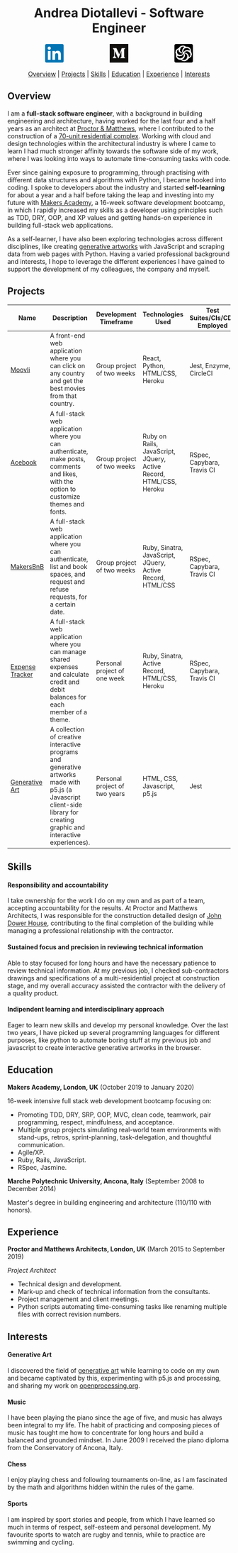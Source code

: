 <h1 align="center">Andrea Diotallevi - Software Engineer</h1>

<p align="center">
  <a href="https://www.linkedin.com/in/andrea-diotallevi-69b5a4b0/">
  <img src="./images/linkedin-logo.png" alt="linkedin" hspace="50" height="42" width="42"></a>

  <a href="https://medium.com/@andreadiotallevi">
  <img src="./images/medium-logo.png" alt="medium" hspace="50" height="42" width="42"></a>

  <a href="https://www.codewars.com/users/AndreaDiotallevi">
  <img src="./images/codewars-logo-cropped.png" alt="codewars" hspace="50" height="42" width="42"></a>
</p>

<div align="center">

[Overview](#overview) | [Projects](#projects) | [Skills](#skills) | [Education](#education) | [Experience](#experience) | [Interests](#interests)

</div>

## Overview

I am a **full-stack software engineer**, with a background in building engineering and architecture, having worked for the last four and a half years as an architect at [Proctor & Matthews](https://www.proctorandmatthews.com/), where I contributed to the construction of a [70-unit residential complex](https://www.proctorandmatthews.com/project/john-dower-house-cheltenham). Working with cloud and design technologies within the architectural industry is where I came to learn I had much stronger affinity towards the software side of my work, where I was looking into ways to automate time-consuming tasks with code.

Ever since gaining exposure to programming, through practising with different data structures and algorithms with Python, I became hooked into coding. I spoke to developers about the industry and started **self-learning** for about a year and a half before taking the leap and investing into my future with [Makers Academy](https://makers.tech/), a 16-week software development bootcamp, in which I rapidly increased my skills as a developer using principles such as TDD, DRY, OOP, and XP values and getting hands-on experience in building full-stack web applications.

As a self-learner, I have also been exploring technologies across different disciplines, like creating [generative artworks](https://github.com/AndreaDiotallevi/generative-art) with JavaScript and scraping data from web pages with Python. Having a varied professional background and interests, I hope to leverage the different experiences I have gained to support the development of my colleagues, the company and myself.

## Projects

Name | Description | Development Timeframe | Technologies Used | Test Suites/CIs/CDs Employed
---- | ----------- | ---------- | ---------------- | --------------------------
[Moovli](https://github.com/AndreaDiotallevi/moovli) | A front-end web application where you can click on any country and get the best movies from that country. | Group project of two weeks | React, Python, HTML/CSS, Heroku | Jest, Enzyme, CircleCI
[Acebook](https://github.com/EManifold/acebook-zuckermen) | A full-stack web application where you can authenticate, make posts, comments and likes, with the option to customize themes and fonts. | Group project of two weeks | Ruby on Rails, JavaScript, JQuery, Active Record, HTML/CSS, Heroku | RSpec, Capybara, Travis CI
[MakersBnB](https://github.com/ajbacon/makers-bnb) | A full-stack web application where you can authenticate, list and book spaces, and request and refuse requests, for a certain date. | Group project of two weeks | Ruby, Sinatra, JavaScript, JQuery, Active Record, HTML/CSS | RSpec, Capybara, Travis CI
[Expense Tracker](https://github.com/AndreaDiotallevi/expense-tracker) | A full-stack web application where you can manage shared expenses and calculate credit and debit balances for each member of a theme. | Personal project of one week | Ruby, Sinatra, Active Record, HTML/CSS, Heroku | RSpec, Capybara, Travis CI
[Generative Art](https://github.com/AndreaDiotallevi/generative-art) | A collection of creative interactive programs and generative artworks made with p5.js (a Javascript client-side library for creating graphic and interactive experiences). | Personal project of two years | HTML, CSS, Javascript, p5.js | Jest |

## Skills

#### Responsibility and accountability

I take ownership for the work I do on my own and as part of a team, accepting accountability for the results. At Proctor and Matthews Architects, I was responsible for the construction detailed design of [John Dower House](https://www.proctorandmatthews.com/project/john-dower-house-cheltenham), contributing to the final completion of the building while managing a professional relationship with the contractor.

#### Sustained focus and precision in reviewing technical information

Able to stay focused for long hours and have the necessary patience to review technical information. At my previous job, I checked sub-contractors drawings and specifications of a multi-residential project at construction stage, and my overall accuracy assisted the contractor with the delivery of a quality product.

#### Indipendent learning and interdisciplinary approach

Eager to learn new skills and develop my personal knowledge. Over the last two years, I have picked up several programming languages for different purposes, like python to automate boring stuff at my previous job and javascript to create interactive generative artworks in the browser.

## Education

**Makers Academy, London, UK** (October 2019 to January 2020)

16-week intensive full stack web development bootcamp focusing on:

- Promoting TDD, DRY, SRP, OOP, MVC, clean code, teamwork, pair programming, respect, mindfulness, and acceptance.
- Multiple group projects simulating real-world team environments with stand-ups, retros, sprint-planning, task-delegation, and thoughtful communication.
- Agile/XP.
- Ruby, Rails, JavaScript.
- RSpec, Jasmine.

**Marche Polytechnic University, Ancona, Italy** (September 2008 to December 2014)

Master's degree in building engineering and architecture (110/110 with honors).

## Experience

**Proctor and Matthews Architects, London, UK** (March 2015 to September 2019)   

*Project Architect*  

- Technical design and development.
- Mark-up and check of technical information from the consultants.
- Project management and client meetings.
- Python scripts automating time-consuming tasks like renaming multiple files with correct revision numbers.

## Interests

#### Generative Art

I discovered the field of [generative art](https://github.com/AndreaDiotallevi/generative-art) while learning to code on my own and became captivated by this, experimenting with p5.js and processing, and sharing my work on [openprocessing.org](https://www.openprocessing.org/user/157729).

#### Music

I have been playing the piano since the age of five, and music has always been integral to my life. The habit of practicing and composing pieces of music has tought me how to concentrate for long hours and build a balanced and grounded mindset. In June 2009 I received the piano diploma from the Conservatory of Ancona, Italy.

#### Chess

I enjoy playing chess and following tournaments on-line, as I am fascinated by the math and algorithms hidden within the rules of the game.

#### Sports

I am inspired by sport stories and people, from which I have learned so much in terms of respect, self-esteem and personal development. My favourite sports to watch are rugby and tennis, while to practice are swimming and cycling.
